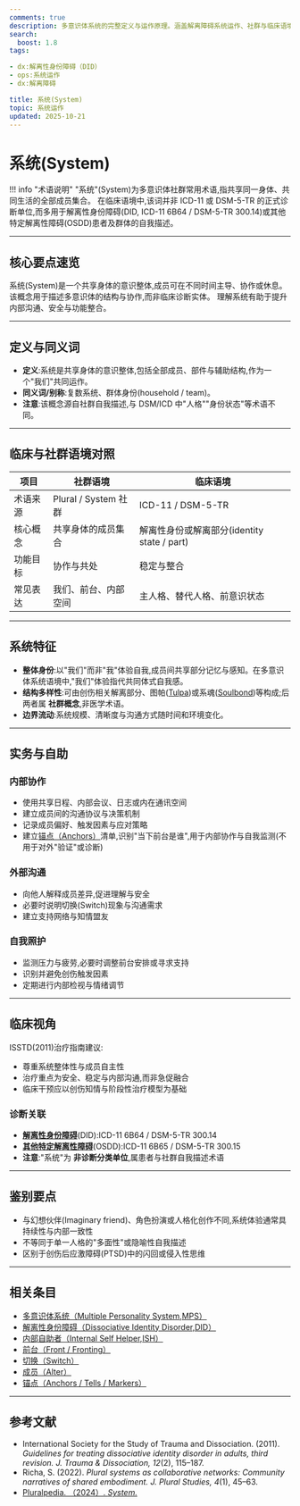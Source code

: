 ```yaml
---
comments: true
description: 多意识体系统的完整定义与运作原理。涵盖解离障碍系统运作、社群与临床语境对比、成员协作机制,以及内部沟通与前台切换等核心概念
search:
  boost: 1.8
tags:

- dx:解离性身份障碍（DID）
- ops:系统运作
- dx:解离障碍

title: 系统(System)
topic: 系统运作
updated: 2025-10-21
---
```


# 系统(System)

!!! info "术语说明"
    "系统"(System)为多意识体社群常用术语,指共享同一身体、共同生活的全部成员集合。
    在临床语境中,该词并非 ICD-11 或 DSM-5-TR 的正式诊断单位,而多用于解离性身份障碍(DID, ICD-11 6B64 / DSM-5-TR 300.14)或其他特定解离性障碍(OSDD)患者及群体的自我描述。

---

## 核心要点速览

系统(System)是一个共享身体的意识整体,成员可在不同时间主导、协作或休息。
该概念用于描述多意识体的结构与协作,而非临床诊断实体。
理解系统有助于提升内部沟通、安全与功能整合。

---

## 定义与同义词

- **定义**:系统是共享身体的意识整体,包括全部成员、部件与辅助结构,作为一个"我们"共同运作。
- **同义词/别称**:复数系统、群体身份(household / team)。
- **注意**:该概念源自社群自我描述,与 DSM/ICD 中"人格""身份状态"等术语不同。

---

## 临床与社群语境对照

| 项目   | 社群语境                   | 临床语境                                         |
| ------ | -------------------------- | ------------------------------------------------ |
| 术语来源 | Plural / System 社群       | ICD-11 / DSM-5-TR                                |
| 核心概念 | 共享身体的成员集合         | 解离性身份或解离部分(identity state / part)      |
| 功能目标 | 协作与共处                 | 稳定与整合                                       |
| 常见表达 | 我们、前台、内部空间       | 主人格、替代人格、前意识状态                     |

---

## 系统特征

- **整体身份**:以"我们"而非"我"体验自我,成员间共享部分记忆与感知。在多意识体系统语境中,"我们"体验指代共同体式自我感。
- **结构多样性**:可由创伤相关解离部分、图帕([Tulpa](Tulpa.md))或系魂([Soulbond](Soulbond.md))等构成;后两者属 **社群概念**,非医学术语。
- **边界流动**:系统规模、清晰度与沟通方式随时间和环境变化。

---

## 实务与自助

### 内部协作

- 使用共享日程、内部会议、日志或内在通讯空间
- 建立成员间的沟通协议与决策机制
- 记录成员偏好、触发因素与应对策略
- 建立[锚点（Anchors）](Anchors.md)清单,识别"当下前台是谁",用于内部协作与自我监测(不用于对外"验证"或诊断)

### 外部沟通

- 向他人解释成员差异,促进理解与安全
- 必要时说明切换(Switch)现象与沟通需求
- 建立支持网络与知情盟友

### 自我照护

- 监测压力与疲劳,必要时调整前台安排或寻求支持
- 识别并避免创伤触发因素
- 定期进行内部检视与情绪调节

---

## 临床视角

ISSTD(2011)治疗指南建议:

- 尊重系统整体性与成员自主性
- 治疗重点为安全、稳定与内部沟通,而非急促融合
- 临床干预应以创伤知情与阶段性治疗模型为基础

### 诊断关联

- [**解离性身份障碍**](DID.md)(DID):ICD-11 6B64 / DSM-5-TR 300.14
- [**其他特定解离性障碍**](OSDD.md)(OSDD):ICD-11 6B65 / DSM-5-TR 300.15
- **注意**:"系统"为 **非诊断分类单位**,属患者与社群自我描述术语

---

## 鉴别要点

- 与幻想伙伴(Imaginary friend)、角色扮演或人格化创作不同,系统体验通常具持续性与内部一致性
- 不等同于单一人格的"多面性"或隐喻性自我描述
- 区别于创伤后应激障碍(PTSD)中的闪回或侵入性思维

---

## 相关条目

- [多意识体系统（Multiple Personality System,MPS）](Multiple_Personality_System.md)
- [解离性身份障碍（Dissociative Identity Disorder,DID）](DID.md)
- [内部自助者（Internal Self Helper,ISH）](Internal-Self-Helper-ISH.md)
- [前台（Front / Fronting）](Front-Fronting.md)
- [切换（Switch）](Switch.md)
- [成员（Alter）](Alter.md)
- [锚点（Anchors / Tells / Markers）](Anchors.md)

---

## 参考文献

- International Society for the Study of Trauma and Dissociation. (2011). *Guidelines for treating dissociative identity disorder in adults, third revision.* *J. Trauma & Dissociation, 12*(2), 115–187.
- Richa, S. (2022). *Plural systems as collaborative networks: Community narratives of shared embodiment.* *J. Plural Studies, 4*(1), 45–63.
- [Pluralpedia. （2024）. *System.*](https://pluralpedia.org/w/System)
